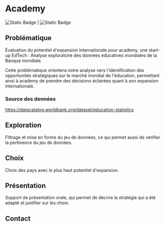 # Academy
![Static Badge](https://img.shields.io/badge/Python-blue) | ![Static Badge](https://img.shields.io/badge/Conda-green)

## Problématique
Évaluation du potentiel d'expansion internationale pour academy, une start-up EdTech : Analyse exploratoire des données éducatives mondiales de la Banque mondiale.

Cette problématique orientera notre analyse vers l'identification des opportunités stratégiques sur le marché mondial de l'éducation, permettant ainsi à academy de prendre des décisions éclairées quant à son expansion internationale.

### Source des données
https://datacatalog.worldbank.org/dataset/education-statistics

## Exploration
Filtrage et mise en forme du jeu de données, ce qui permet aussi de vérifier la pertinence du jeu de données.

## Choix
Choix des pays avec le plus haut potentiel d'expansion.

## Présentation
Support de présentation orale, qui permet de décrire la stratégie qui a été adapté et justifier sur les choix.

## Contact
